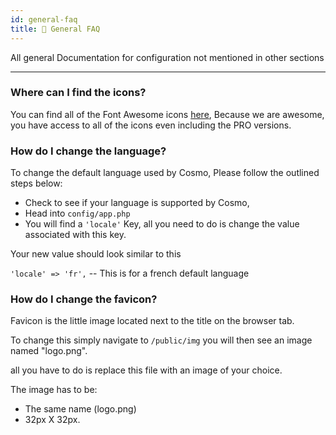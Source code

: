 ```yaml
---
id: general-faq
title: 💬 General FAQ
---
```


All general Documentation for configuration not mentioned in other sections

***

### Where can I find the icons? <a href="#12582c8d-dba8-47a4-83ac-24a5e56b2043" id="12582c8d-dba8-47a4-83ac-24a5e56b2043"></a>

You can find all of the Font Awesome icons [here](https://fontawesome.com/icons?d=gallery), Because we are awesome, you have access to all of the icons even including the PRO versions.

### How do I change the language?

To change the default language used by Cosmo, Please follow the outlined steps below:

- Check to see if your language is supported by Cosmo,
- Head into `config/app.php`
- You will find a `'locale'` Key, all you need to do is change the value associated with this key.

Your new value should look similar to this

`'locale' => 'fr',`  -- This is for a french default language

### How do I change the favicon? <a href="#8037fc9f-eb0d-4adc-989a-aadfdd3df29a" id="8037fc9f-eb0d-4adc-989a-aadfdd3df29a"></a>

Favicon is the little image located next to the title on the browser tab.

To change this simply navigate to `/public/img` you will then see an image named "logo.png".

all you have to do is replace this file with an image of your choice.

The image has to be:

* The same name (logo.png)
* 32px X 32px.
